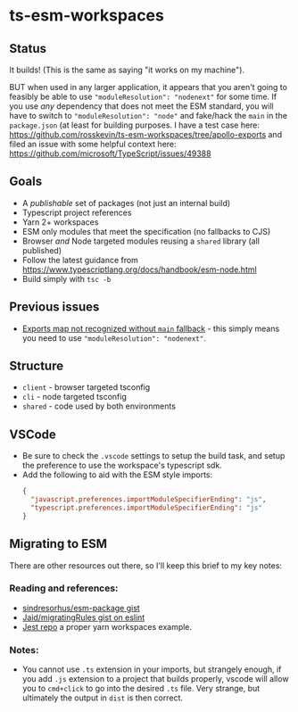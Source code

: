 # ts-esm-workspaces

## Status

It builds! (This is the same as saying "it works on my machine").  

BUT when used in any larger application, it appears that you aren't going to feasibly be able to use `"moduleResolution": "nodenext"` for some time.  If you use _any_ dependency that does not meet the ESM standard, you will have to switch to `"moduleResolution": "node"` and fake/hack the `main` in the `package.json` (at least for building purposes.  I have a test case here: https://github.com/rosskevin/ts-esm-workspaces/tree/apollo-exports and filed an issue with some helpful context here: https://github.com/microsoft/TypeScript/issues/49388

## Goals

- A _publishable_ set of packages (not just an internal build)
- Typescript project references
- Yarn 2+ workspaces
- ESM only modules that meet the specification (no fallbacks to CJS)
- Browser _and_ Node targeted modules reusing a `shared` library (all published)
- Follow the latest guidance from https://www.typescriptlang.org/docs/handbook/esm-node.html
- Build simply with `tsc -b`


## Previous issues

- [Exports map not recognized without `main` fallback](https://github.com/microsoft/TypeScript/issues/49266#issuecomment-1145219711) - this simply means you need to use `"moduleResolution": "nodenext"`.

## Structure

- `client` - browser targeted tsconfig
- `cli` - node targeted tsconfig
- `shared` - code used by both environments

## VSCode

- Be sure to check the `.vscode` settings to setup the build task, and setup the preference to use the workspace's typescript sdk.
- Add the following to aid with the ESM style imports:
  ```json
  {
    "javascript.preferences.importModuleSpecifierEnding": "js",
    "typescript.preferences.importModuleSpecifierEnding": "js"
  }
  ```

## Migrating to ESM

There are other resources out there, so I'll keep this brief to my key notes:

### Reading and references:

- [sindresorhus/esm-package gist](https://gist.github.com/sindresorhus/a39789f98801d908bbc7ff3ecc99d99c)
- [Jaid/migratingRules gist on eslint](https://gist.github.com/Jaid/164668c0151ae09d2bc81be78a203dd5)
- [Jest repo](https://github.com/facebook/jest/blob/main/package.json) a proper yarn workspaces example.

### Notes:

- You cannot use `.ts` extension in your imports, but strangely enough, if you add `.js` extension to a project that builds properly, vscode will allow you to `cmd+click` to go into the desired `.ts` file. Very strange, but ultimately the output in `dist` is then correct.
